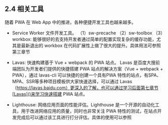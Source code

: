 ## 2.4 相关工具

随着 PWA 在 Web App 中的推进，各种便捷开发工具也越来越多。

- Service Worker 文件开发工具。
    （1）sw-precache
    （2）sw-toolbox
    （3）workbox: 能够很好的去支持开发者通过简单的配置实现复杂的缓存功能，尤其是最新退出的 workbox 在代码扩展性上做了很大的提升。具体用法可参照第三章节[]()

- Lavas: 快速构建基于 Vue + webpack 的 PWA 站点。
Lavas 是百度大搜前端团队为开发者们提供的快捷搭建 PWA 站点的解决方案（Vue + webpack + PWA），通过 lavas-cli 可以快捷的创建一个具有PWA 特性的站点，有SPA、MPA、SSR等多种项目模板供大家快速选择，可以通过 Lavas（https://lavas.baidu.com）更深入的了解，也可以通过学习后面第七章节[Lavas]()来学习快速搭建 PWA 站点。

- Lighthouse: 网络应用页面的性能评估。Lighthouse 是一个开源的自动化工具，用于改进网络应用的质量，同时也非常关注 PWA 特性的测试，在站点开发完成后可以通过该工具进行打分评估。具体的使用可以参照


